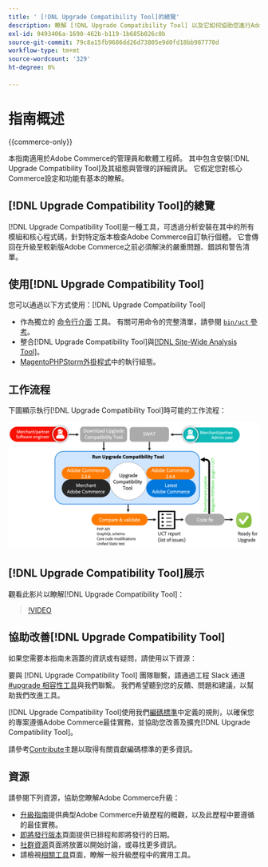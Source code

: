 ```yaml
---
title: ' [!DNL Upgrade Compatibility Tool]的總覽'
description: 瞭解 [!DNL Upgrade Compatibility Tool] 以及它如何協助您進行Adobe Commerce專案。
exl-id: 9493406a-1690-462b-b119-1b685b026c0b
source-git-commit: 79c8a15fb9686dd26d73805e9d0fd18bb987770d
workflow-type: tm+mt
source-wordcount: '329'
ht-degree: 0%

---
```


# 指南概述

{{commerce-only}}

本指南適用於Adobe Commerce的管理員和軟體工程師。 其中包含安裝[!DNL Upgrade Compatibility Tool]及其組態與管理的詳細資訊。 它假定您對核心Commerce設定和功能有基本的瞭解。

## [!DNL Upgrade Compatibility Tool]的總覽

[!DNL Upgrade Compatibility Tool]是一種工具，可透過分析安裝在其中的所有模組和核心程式碼，針對特定版本檢查Adobe Commerce自訂執行個體。 它會傳回在升級至較新版Adobe Commerce之前必須解決的嚴重問題、錯誤和警告清單。

## 使用[!DNL Upgrade Compatibility Tool]

您可以通過以下方式使用：[!DNL Upgrade Compatibility Tool]

- 作為獨立的 [命令行介面](../upgrade-compatibility-tool/run.md) 工具。 有關可用命令的完整清單，請參閱 [`bin/uct` 參考](../../tools/reference/uct.md)。
- 整合[!DNL Upgrade Compatibility Tool]與[[!DNL Site-Wide Analysis Tool]](../upgrade-compatibility-tool/integrate-analysis-tool.md)。
- [MagentoPHPStorm外掛程式](../upgrade-compatibility-tool/run-configuration-phpstorm-plugin.md)中的執行組態。

## 工作流程

下圖顯示執行[!DNL Upgrade Compatibility Tool]時可能的工作流程：

![[!DNL Upgrade Compatibility Tool]圖表](../../assets/upgrade-guide/uct-diagram-v5.png)

## [!DNL Upgrade Compatibility Tool]展示

觀看此影片以瞭解[!DNL Upgrade Compatibility Tool]：

>[!VIDEO](https://video.tv.adobe.com/v/341245?quality=12)

## 協助改善[!DNL Upgrade Compatibility Tool]

如果您需要本指南未涵蓋的資訊或有疑問，請使用以下資源：

要與 [!DNL Upgrade Compatibility Tool] 團隊聯繫，請通過工程 Slack 通道 [#upgrade 相容性工具](https://magentocommeng.slack.com/archives/C019Y143U9F)與我們聯繫。 我們希望聽到您的反饋、問題和建議，以幫助我們改進工具。

[!DNL Upgrade Compatibility Tool]使用我們[編碼標準](https://developer.adobe.com/commerce/php/coding-standards/)中定義的規則，以確保您的專案遵循Adobe Commerce最佳實務，並協助您改善及擴充[!DNL Upgrade Compatibility Tool]。

請參考[Contribute](https://developer.adobe.com/commerce/php/coding-standards/contributing/)主題以取得有關貢獻編碼標準的更多資訊。

## 資源

請參閱下列資源，協助您瞭解Adobe Commerce升級：

- [升級指南](../overview.md)提供典型Adobe Commerce升級歷程的概觀，以及此歷程中要遵循的最佳實務。
- [即將發行版本](https://experienceleague.adobe.com/en/docs/commerce-operations/release/planning/schedule)頁面提供已排程和即將發行的日期。
- [社群資源](https://developer.adobe.com/commerce/contributor/community/)頁面將放置以開始討論，或尋找更多資訊。
- 請檢視[相關工具](../upgrade-compatibility-tool/related-tools.md)頁面，瞭解一般升級歷程中的實用工具。
